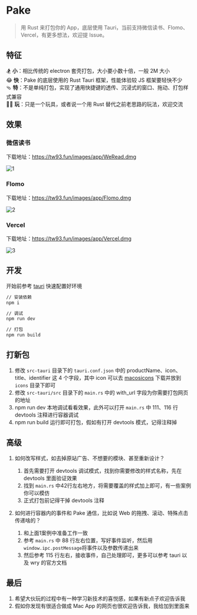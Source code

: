 # Pake

> 用 Rust 来打包你的 App，底层使用 Tauri，当前支持微信读书、Flomo、Vercel，有更多想法，欢迎提 Issue。

## 特征

🏂 **小**：相比传统的 electron 套壳打包，大小要小数十倍，一般 2M 大小  
😂 **快**：Pake 的底层使用的 Rust Tauri 框架，性能体验较 JS 框架要轻快不少  
🩴 **特**：不是单纯打包，实现了通用快捷键的透传、沉浸式的窗口、拖动、打包样式兼容  
🤱🏻 **玩**：只是一个玩具，或者说一个用 Rust 替代之前老思路的玩法，欢迎交流  

## 效果

### 微信读书

下载地址：<https://tw93.fun/images/app/WeRead.dmg>

![1](https://cdn.fliggy.com/upic/ffUmdj.png)

### Flomo

下载地址：<https://tw93.fun/images/app/Flomo.dmg>

![2](https://cdn.fliggy.com/upic/B49SAc.png)

### Vercel

下载地址：<https://tw93.fun/images/app/Vercel.dmg>

![3](https://cdn.fliggy.com/upic/CPVRnY.png)

## 开发

开始前参考 [tauri](https://tauri.app/v1/guides/getting-started/prerequisites#setting-up-macos) 快速配置好环境

```sh
// 安装依赖
npm i

// 调试
npm run dev

// 打包
npm run build
```

## 打新包

1. 修改 `src-tauri` 目录下的 `tauri.conf.json` 中的 productName、icon、title、identifier 这 4 个字段，其中 icon 可以去 [macosicons](https://macosicons.com/#/) 下载并放到 `icons` 目录下即可
2. 修改 `src-tauri/src` 目录下的 `main.rs` 中的 with_url 字段为你需要打包网页的地址
3. npm run dev 本地调试看看效果，此外可以打开 `main.rs` 中 111、116 行 devtools 注释进行容器调试
4. npm run build 运行即可打包，假如有打开 devtools 模式，记得注释掉

## 高级

1. 如何改写样式，如去掉原站广告、不想要的模块、甚至重新设计？
   1. 首先需要打开 devtools 调试模式，找到你需要修改的样式名称，先在 devtools 里面验证效果
   2. 找到 `main.rs` 中42行左右地方，将需要覆盖的样式加上即可，有一些案例你可以模仿
   3. 正式打包前记得干掉 devtools 注释

2. 如何进行容器内的事件和 Pake 通信，比如说 Web 的拖拽、滚动、特殊点击传递啥的？
   1. 和上面1案例中准备工作一致
   2. 参考 `main.rs` 中 88 行左右位置，写好事件监听，然后用 `window.ipc.postMessage`将事件以及参数传递出来
   3. 然后参考 115 行左右，接收事件，自己处理即可，更多可以参考 tauri 以及 wry 的官方文档

## 最后

1. 希望大伙玩的过程中有一种学习新技术的喜悦感，如果有新点子欢迎告诉我
2. 假如你发现有很适合做成 Mac App 的网页也很欢迎告诉我，我给加到里面来
